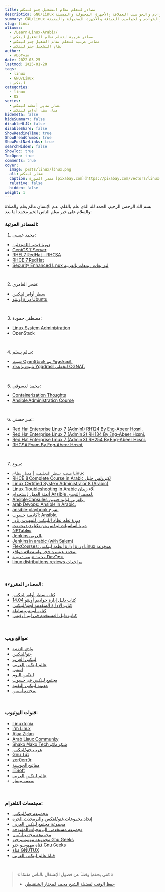 ```yaml
---
title: مصادر لتعلم نظام التشغيل جنو لينكس
description: GNU/Linux هو نظام تشغيل حر ومفتوح المصدر، منتشر بشكل واسع، يستخدم في الحواسيب الشخصية والخوادم والحواسيب العملاقة والأجهزة المحمولة والمضمنة.
summary: GNU/Linux هو نظام تشغيل حر ومفتوح المصدر، منتشر بشكل واسع، يستخدم في الحواسيب الشخصية والخوادم والحواسيب العملاقة والأجهزة المحمولة والمضمنة.
slug: linux
aliases:
  - /Learn-Linux-Arabic/
  - مصادر عربية لتعلم نظام التشغيل لينكس
  - مصادر عربية لتعلم نظام الشغيل جنو لينكس
  - نظام التشغيل جنو لينكس
author:
  - AboTyim
date: 2022-03-25
lastmod: 2025-01-20
tags:
  - linux
  - GNU/Linux
  - لينكس
categories:
  - linux
  - OS
series:
  - مسار مدير أنظمة لينكس
  - مسار سطر أوامر لينكس
hidemeta: false
hideSummary: false
disableHLJS: false
disableShare: false
ShowReadingTime: true
ShowBreadCrumbs: true
ShowPostNavLinks: true
searchHidden: false
ShowToc: true
TocOpen: true
comments: true
cover:
  image: posts/linux/linux.png
  alt: شعار لينكس
  caption: مصدر الصورة [pixabay.com](https://pixabay.com/vectors/linux-logo-penguin-tux-text-151619/)
  relative: false
  hidden: false
weight: 1
---
```




بسم الله الرحمن الرحيم، الحمد لله الذي علم بالقلم، علم الإنسان مالم يعلم والصلاة والسلام على خير معلم الناس الخير محمد أما بعد:



### المصادر المرئية:

1. محمد عيسى:

- [دورة فيدورا للمبتدئين](https://www.youtube.com/playlist?list=PLMYF6NkLrdN88blfl7hvm-wZ-sWtMeTQk)
- [CentOS 7 Server](https://www.youtube.com/playlist?list=PLMYF6NkLrdN8d2mjL1Nrgj7UPG9nFKIzP)
- [RHEL7 RedHat - RHCSA](https://www.youtube.com/playlist?list=PLMYF6NkLrdN-LCv0FUOEol9rkpCu9SdAV)
- [RHCE 7 RedHat](https://www.youtube.com/playlist?list=PLMYF6NkLrdN_HT_N4ZutZMmN98C1-7qUP)
- [Security Enhanced Linux لتوزيعات ريدهات بالعربية](https://www.youtube.com/playlist?list=PLMYF6NkLrdN9jgJCc3-saDdZRO7Bo29MV)

<br>

2. فتحي العامري:

- [سطر أوامر لينكس](https://www.youtube.com/playlist?list=PLs97GbUOC82mPezSNRYO-7zzk66_sAZHU)
- [دورة أوبنتو Ubuntu](https://www.youtube.com/playlist?list=PLs97GbUOC82lIo7sn2JyxWtq8jmHte5Aq)

<br>

3. مصطفى حمودة:

- [Linux System Administration](https://www.youtube.com/playlist?list=PLy1Fx2HfcmWBpD_PI4AQpjeDK5-5q6TG7)
- [OpenStack](https://www.youtube.com/playlist?list=PLy1Fx2HfcmWCqqK9nmfsbNVnLMifsgWL5)

<br>

4. سالم يسلم:

- [تثبيت OpenStack مع Yggdrasil.](https://www.youtube.com/watch?v=YreoSmDv4Kk)
- [تثبيت وإعداد Yggdrasil لتخطي CGNAT.](https://www.youtube.com/watch?v=6eUMIVmpjDs)

<br>

5. محمد الدسوقي:

- [Containerization Thoughts](https://www.youtube.com/watch?v=x0ogzuMFyoI&list=PLOeEp3fYj7rrfSQVPVrZI8TJLnBW9pLvp)
- [Ansible Administration Course](https://www.youtube.com/playlist?list=PLOeEp3fYj7rojjhsYYgtM_iOOaPnigrmT)

<br>

6. عبير حسني:

- [Red Hat Enterprise Linux 7 (Admin1) RH124 By Eng-Abeer Hosni.](https://www.youtube.com/watch?v=j01lOh3DzOU&list=PLCIJjtzQPZJ9YCutDheynFtxIUziNKcVk)
- [Red Hat Enterprise Linux 7 (Admin 2) RH134 By Eng-Abeer Hosni.](https://www.youtube.com/watch?v=dLjZt9Ozz-I&list=PLCIJjtzQPZJ-hrrJo_k3IGCbV2CM16imu)
- [Red Hat Enterprise Linux 7 (Admin 3) RH254 By Eng-Abeer Hosni.](https://www.youtube.com/playlist?list=PLCIJjtzQPZJ-_imc-4LszS9u5zzSsjQ1_)
- [RHCSA Exam By Eng-Abeer Hosni.](https://www.youtube.com/watch?v=ezATKsrbTz8&list=PLCIJjtzQPZJ-rVC26ZIS6LdhFa-dWLCPt)

<br>

7. منوع:

- [منصة سطر التعليمية | مسار نظام Linux](https://satr.codes/path/PLtvzGeADM/view)
- [RHCE 8 Complete Course in Arabic لكيرولس خليل](https://www.youtube.com/watch?v=EY7KO6xlKBY&list=PLdTZTP1X_y5o3p7mpMy4T-3X8ukgFg9kJ)
- [Linux Certified System Administrator 8 (Arabic)](https://www.youtube.com/playlist?list=PLm7oacl7P6nsVdEhZ8wiB9RWabTUmPjha)
- [Linux Troubleshooting in Arabic آلاء زيدان](https://www.youtube.com/playlist?list=PLvMWV2u1t1TSMVvP8Vba55sEXYh9W6HXu)
- [أتمتة العمل بإستخدام Ansible لمحمد النجدي.](https://www.youtube.com/playlist?list=PLnznAJG6RAI9RguTMpwJOEmltF689hDL6)
- [Ansible Capsules بالعربي لوليد حسين.](https://www.youtube.com/playlist?list=PLu5l21g10I5UENlfO2KSPh7nXhQbbRgEg)
- [arab Devops: Ansible in Arabic.](https://www.youtube.com/playlist?list=PLRUBR7bRwCwHNx2LFVH7uVXuqIWjeqFSE)
- [ansible-playbook شرح.](https://www.youtube.com/watch?v=-86oMSw6pSc)
- [أكادمية حسوب: Ansible.](https://academy.hsoub.com/devops/deployment/ansible/)
- [دورة تعلم نظام اللينكس للمهندس نادر](https://www.youtube.com/playlist?list=PLAZ__zcDB1IaNaVNOckNpgEpjghSHr8Gg)
- [دورة أساسيات لينكس من تكناوي دوت نت](https://www.youtube.com/playlist?list=PLs6emGC4vqRK0buaLWzZkxdNX6-WW0eh7)
- [NFTables](https://www.youtube.com/playlist?list=PL2Z9mQ8mdWnp3m4Mg2QyJoqDWygdwLck4)
- [Jenkins بالعربي](https://www.youtube.com/playlist?list=PLLX4WuTjm3tLSokfozb34-1DN3nRQ6uDi)
- [Jenkins in arabic (with Salem)](https://www.youtube.com/playlist?list=PLRUBR7bRwCwElFiFmvyk2cyU0o1ISHsG-)
- [FlexCourses: دورة إدارة أنظمة لينكس Linux مدفوعة.](https://www.flexcourses.com/courses/linux)
- [محمد عيسى: حجز واستضافة مواقع.](https://www.youtube.com/playlist?list=PLMYF6NkLrdN_pZoCY7J3oBFixwgv_J55G)
- [محمد عيسى: دورة DevOps.](https://www.youtube.com/playlist?list=PLMYF6NkLrdN_EBkl8yQsfRFaNIb-0LOXO)
- [linux distributions reviews مراجعات](https://www.youtube.com/playlist?list=PLBpclpRCG39qvWLuW94qCBzsr_iGTAyam)

<br>

### المصادر المقروءة:

- [كتاب سطر أوامر لينكس](https://itwadi.com/node/2765)
- [كتاب دليل إدارة خواديم أوبنتو 14.04](https://librebooks.org/ubuntu-server-guide-arabic/)
- [كتاب الإدارة المتقدمة لجنو/لينكس](https://librebooks.org/gnu-linux-advanced-administration/)
- [كتاب أوبنتو ببساطة](https://librebooks.org/simply-ubuntu/)
- [كتاب دليل المستخدم في ليبر أوفيس](https://librebooks.org/libreoffice-arabic-manual/)

<br>

### مواقع ويب:

- [وادي التقنية](https://itwadi.com/)
- [جنو/لينكس](https://gnulinuxsa.org/)
- [لينكس العرب](https://linuxarabia.co/)
- [عالم لينكس العربي](https://linuxaw.com/)
- [أسس](https://aosus.org/)
- [لينكس اليوم](https://linux-2-day.com/)
- [مجتمع لينكس في حسوب](https://io.hsoub.com/linux/)
- [مدونة لينكس التقنية](https://www.2linuxdz.com/)
- [مجتمع أسس.](https://discourse.aosus.org/c/linux/)

<br>

### قنوات اليوتيوب:

- [Linuxtopia](https://www.youtube.com/c/Linuxtopia)
- [I'm Linux](https://www.youtube.com/c/iamlinux)
- [Alaa Zidan](https://www.youtube.com/channel/UCYkWmRBvj9sVlRW3ahIxE2g)
- [Arab Linux Community](https://www.youtube.com/channel/UCxUVBDLTSaVxjg0EyCWfFug)
- [Shako Mako Tech شكو ماكو](https://www.youtube.com/channel/UCiEzlPeTjGHXZlqFV7KxZEQ)
- [عرب جنو/لينكس](https://www.youtube.com/user/abdulmogeeb)
- [Gnu Tux](https://www.youtube.com/c/GnuTux)
- [zer0err0r](https://www.youtube.com/channel/UCsX5z40As3fslwarTan4C8w)
- [مفاتيح الحوسبة](https://www.youtube.com/channel/UCw-JnwpGHlboG0b9wNYvZ2Q)
- [ITSoft](https://www.youtube.com/channel/UCMoMDhWBeMZhQ2axH8A1FIw)
- [عالم لينكس العربي](https://www.youtube.com/channel/UCzNSX45GeudSt-8xcU7wtQw)
- [محمد بيصار.](https://www.youtube.com/c/mmbesar/)

<br>

### مجتمعات التلغرام:

- [مجموعة جنو/لينكس](https://t.me/Arab_Linux)
- [إتحاد مجموعات غنو/لينكس والبرمجيات الحرة](https://t.me/AGLGUT)
- [مجموعة مجتمع لينكس العربي](https://t.me/linuxac_org)
- [مجموعة مستخدمي البرمجيات المفتوحة](https://t.me/arabfossusers)
- [مجموعة مجتمع أُسُس](https://t.me/aosus)
- [مجموعة مهووسو جنو Gnu Geeks](https://t.me/gnugeeksgroup)
- [قناة مهووسو جنو Gnu Geeks](https://t.me/gnugeeks)
- [قناة GNUTUX](https://t.me/GNUTUX)
- [قناة عالم لينكس العربي](https://t.me/linuxaw)

<br>

> « كفى بِحفظِ وَقتكَ عن فضول الإنشغال بالناس مغنمًا »
>
> * [حفظ الوقت لفضيلة الشيخ محمد المختار الشنقيطي](https://www.youtube.com/watch?v=nKW2rLJ2Ezw)
